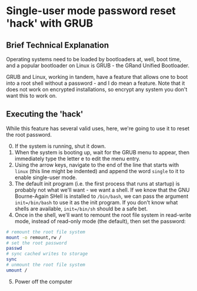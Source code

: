 # Single-user mode password reset 'hack' with GRUB

## Brief Technical Explanation

Operating systems need to be loaded by bootloaders at, well, boot time, and a popular bootloader on Linux is GRUB - the GRand Unified Bootloader.

GRUB and Linux, working in tandem, have a feature that allows one to boot into a root shell without a password - and I do mean a feature. Note that it does not work on encrypted installations, so encrypt any system you don't want this to work on.

## Executing the 'hack'

While this feature has several valid uses, here, we're going to use it to reset the root password.

0. If the system is running, shut it down.
1. When the system is booting up, wait for the GRUB menu to appear, then immediately type the letter e to edit the menu entry.
2. Using the arrow keys, navigate to the end of the line that starts with `linux` (this line might be indented) and append the word `single` to it to enable single-user mode.
3. The default init program (i.e. the first process that runs at startup) is probably not what we'll want - we want a shell. If we know that the GNU Bourne-Again SHell is installed to `/bin/bash`, we can pass the argument `init=/bin/bash` to use it as the init program. If you don't know what shells are available, `init=/bin/sh` should be a safe bet.
4. Once in the shell, we'll want to remount the root file system in read-write mode, instead of read-only mode (the default), then set the password:

```sh
# remount the root file system
mount -o remount,rw /
# set the root password
passwd
# sync cached writes to storage
sync
# unmount the root file system
umount /
```

5. Power off the computer
